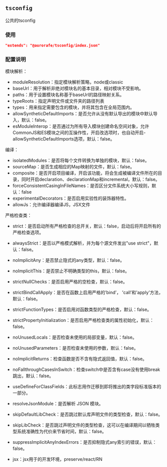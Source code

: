 ## `tsconfig`

公共的tsconfig

### 使用

```json
"extends": "@aurorafe/tsconfig/index.json"
```

### 配置说明

模块解析：

- moduleResolution：指定模块解析策略，node或classic
- baseUrl：用于解析非绝对模块名的基本目录，相对模块不受影响。
- paths：用于设置模块名称基于baseUrl的路径映射关系。
- typeRoots：指定声明文件或文件夹的路径列表
- types：用来指定需要包含的模块，并将其包含在全局范围内。
- allowSyntheticDefaultImports：是否允许从没有默认导出的模块中默认导入，默认：false。
- esModuleInterop：是否通过为所有导入模块创建命名空间对象，允许CommonJS和ES模块之间的互操作性，开启改选项时，也自动开启- allowSyntheticDefaultImports选项，默认：false。

编译：

- isolatedModules：是否将每个文件转换为单独的模块，默认：false。
- sourceMap：是否生成相应的Map映射的文件，默认：false。
- composite：是否开启项目编译，开启该功能，将会生成被编译文件所在的目录，同时开启declaration、declarationMap和incremental，默认：false。
- forceConsistentCasingInFileNames：是否区分文件系统大小写规则，默认：false
- experimentalDecorators：是否启用实验性的装饰器特性。
- allowJs：允许编译器编译JS，JSX文件


严格检查类：

- strict：是否启动所有严格检查的总开关，默认：false，启动后将开启所有的严格检查选项。
- alwaysStrict：是否以严格模式解析，并为每个源文件发出"use strict"，默认：false。
- noImplicitAny：是否禁止隐式的any类型，默认：false。
- noImplicitThis：是否禁止不明确类型的this，默认：false。
- strictNullChecks：是否启用严格的空检查，默认：false。
- strictBindCallApply：是否在函数上启用严格的’bind’， 'call’和’apply’方法，默认：false。
- strictFunctionTypes：是否启用对函数类型的严格检查，默认：false。
- strictPropertyInitialization：是否启用严格检查类的属性初始化，默认：false。

- noUnusedLocals：是否检查未使用的局部变量，默认：false。
- noUnusedParameters：是否检查未使用的参数，默认：false。
- noImplicitReturns：检查函数是否不含有隐式返回值，默认：false。
- noFallthroughCasesInSwitch：检查switch中是否含有case没有使用break跳出，默认：false。
- useDefineForClassFields：此标志用作迁移到即将推出的类字段标准版本的一部分。

- resolveJsonModule：是否解析 JSON 模块。
- skipDefaultLibCheck：是否跳过默认库声明文件的类型检查，默认：false。
- skipLibCheck：是否跳过声明文件的类型检查，这可以在编译期间以牺牲类型系统准确性为代价来节省时间，默认：false。

- suppressImplicitAnyIndexErrors：是否抑制隐式any索引的错误，默认：false。
- jsx：jsx用于的开发环境，preserve/react/RN